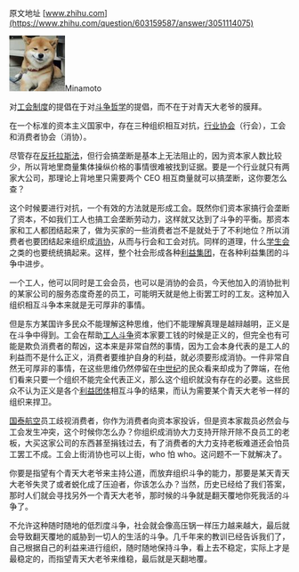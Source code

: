 原文地址 [www.zhihu.com](https://www.zhihu.com/question/603159587/answer/3051114075) 

![9202e0a3a837f0606e85b36829139ca8_MD5](../assets/9202e0a3a837f0606e85b36829139ca8_MD5.jpg)Minamoto​

对[工会制度](https://www.zhihu.com/search?q=%E5%B7%A5%E4%BC%9A%E5%88%B6%E5%BA%A6&search_source=Entity&hybrid_search_source=Entity&hybrid_search_extra=%7B%22sourceType%22%3A%22answer%22%2C%22sourceId%22%3A3051114075%7D)的提倡在于对[斗争哲学](https://www.zhihu.com/search?q=%E6%96%97%E4%BA%89%E5%93%B2%E5%AD%A6&search_source=Entity&hybrid_search_source=Entity&hybrid_search_extra=%7B%22sourceType%22%3A%22answer%22%2C%22sourceId%22%3A3051114075%7D)的提倡，而不在于对青天大老爷的膜拜。

在一个标准的资本主义国家中，存在三种组织相互对抗，[行业协会](https://www.zhihu.com/search?q=%E8%A1%8C%E4%B8%9A%E5%8D%8F%E4%BC%9A&search_source=Entity&hybrid_search_source=Entity&hybrid_search_extra=%7B%22sourceType%22%3A%22answer%22%2C%22sourceId%22%3A3051114075%7D)（行会），工会和消费者协会（消协）。

尽管存在[反托拉斯法](https://www.zhihu.com/search?q=%E5%8F%8D%E6%89%98%E6%8B%89%E6%96%AF%E6%B3%95&search_source=Entity&hybrid_search_source=Entity&hybrid_search_extra=%7B%22sourceType%22%3A%22answer%22%2C%22sourceId%22%3A3051114075%7D)，但行会搞垄断是基本上无法阻止的，因为资本家人数比较少，所以背地里商量集体操纵价格的事情很难被找到证据。要是一个行业就只有两家大公司，那理论上背地里只需要两个 CEO 相互商量就可以搞垄断，这你要怎么查？

这个时候要进行对抗，一个有效的方法就是形成工会。既然你们资本家搞行会垄断了资本，不如我们工人也搞工会垄断劳动力，这样就又达到了斗争的平衡。那资本家和工人都团结起来了，做为买家的一些消费者岂不是就处于了不利地位？所以消费者也要团结起来组织成[消协](https://www.zhihu.com/search?q=%E6%B6%88%E5%8D%8F&search_source=Entity&hybrid_search_source=Entity&hybrid_search_extra=%7B%22sourceType%22%3A%22answer%22%2C%22sourceId%22%3A3051114075%7D)，从而与行会和工会对抗。同样的道理，什么[学生会](https://www.zhihu.com/search?q=%E5%AD%A6%E7%94%9F%E4%BC%9A&search_source=Entity&hybrid_search_source=Entity&hybrid_search_extra=%7B%22sourceType%22%3A%22answer%22%2C%22sourceId%22%3A3051114075%7D)之类的也要统统搞起来。这样，整个社会形成各种[利益集团](https://www.zhihu.com/search?q=%E5%88%A9%E7%9B%8A%E9%9B%86%E5%9B%A2&search_source=Entity&hybrid_search_source=Entity&hybrid_search_extra=%7B%22sourceType%22%3A%22answer%22%2C%22sourceId%22%3A3051114075%7D)，在各种利益集团的斗争中进步。

一个工人，他可以同时是工会会员，也可以是消协的会员，今天他加入的消协批判的某家公司的服务态度奇差的员工，可能明天就是他上街罢工时的工友。这种加入组织相互斗争本来就是无可厚非的事情。

但是东方某国许多民众不能理解这种思维，他们不能理解真理是越辩越明，正义是在斗争中得到。工会在帮助[工人斗争](https://www.zhihu.com/search?q=%E5%B7%A5%E4%BA%BA%E6%96%97%E4%BA%89&search_source=Entity&hybrid_search_source=Entity&hybrid_search_extra=%7B%22sourceType%22%3A%22answer%22%2C%22sourceId%22%3A3051114075%7D)资本家要工钱的时候是正义的，但完全也有可能是欺负消费者的帮凶，这本来是非常自然的事情，因为工会本身代表的是工人的利益而不是什么正义，消费者要维护自身的利益，就必须要形成消协。一件非常自然无可厚非的事情，在这些思维仍然停留在[中世纪](https://www.zhihu.com/search?q=%E4%B8%AD%E4%B8%96%E7%BA%AA&search_source=Entity&hybrid_search_source=Entity&hybrid_search_extra=%7B%22sourceType%22%3A%22answer%22%2C%22sourceId%22%3A3051114075%7D)的民众看来却成为了弊端，在他们看来只要一个组织不能完全代表正义，那么这个组织就没有存在的必要。这些民众不认为正义是各个[利益团体](https://www.zhihu.com/search?q=%E5%88%A9%E7%9B%8A%E5%9B%A2%E4%BD%93&search_source=Entity&hybrid_search_source=Entity&hybrid_search_extra=%7B%22sourceType%22%3A%22answer%22%2C%22sourceId%22%3A3051114075%7D)相互斗争的结果，而认为需要某个青天大老爷一样的组织来捍卫。

[国泰航空](https://www.zhihu.com/search?q=%E5%9B%BD%E6%B3%B0%E8%88%AA%E7%A9%BA&search_source=Entity&hybrid_search_source=Entity&hybrid_search_extra=%7B%22sourceType%22%3A%22answer%22%2C%22sourceId%22%3A3051114075%7D)员工歧视消费者，你作为消费者向资本家投诉，但是资本家裁员必然会与工会发生冲突，这个时候你怎么办？你组织成消协大力支持开除开除不良员工的老板，大买这家公司的东西甚至捐钱过去，有了消费者的大力支持老板难道还会怕员工罢工不成。工会上街消协也可以上街，who 怕 who。这问题不一下就解决了。

你要是指望有个青天大老爷来主持公道，而放弃组织斗争的能力，那要是某天青天大老爷失灵了或者蜕化成了压迫者，你该怎么办？当然，历史已经给了我们答案，那时人们就会寻找另外一个青天大老爷，那时候的斗争就是翻天覆地你死我活的斗争了。

不允许这种随时随地的低烈度斗争，社会就会像高压锅一样压力越来越大，最后就会导致翻天覆地的威胁到一切人的生活的斗争。几千年来的教训已经告诉我们了，自己根据自己的利益来进行组织，随时随地保持斗争，看上去不稳定，实际上才是最稳定的，而指望青天大老爷来维稳，最后就是天翻地覆。
